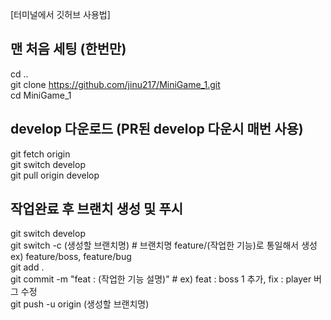 [터미널에서 깃허브 사용법]

  ## 맨 처음 세팅 (한번만)
cd ..  
git clone https://github.com/jinu217/MiniGame_1.git  
cd MiniGame_1  

  ## develop 다운로드 (PR된 develop 다운시 매번 사용)  
git fetch origin  
git switch develop  
git pull origin develop  

  ## 작업완료 후 브랜치 생성 및 푸시
git switch develop  
git switch -c (생성할 브랜치명)    # 브랜치명 feature/(작업한 기능)로 통일해서 생성 ex) feature/boss, feature/bug  
git add .  
git commit -m "feat : (작업한 기능 설명)"    # ex) feat : boss 1 추가, fix : player 버그 수정  
git push -u origin (생성할 브랜치명)  
